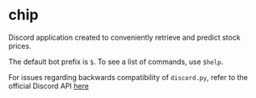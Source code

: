# chip
 Discord application created to conveniently retrieve and predict stock prices.

 The default bot prefix is `$`. To see a list of commands, use `$help`.

 For issues regarding backwards compatibility of `discord.py`, refer to the official Discord API [here](https://discordpy.readthedocs.io/en/stable/version_guarantees.html#version-guarantees)